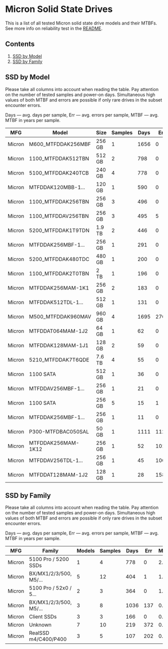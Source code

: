 Micron Solid State Drives
=========================

This is a list of all tested Micron solid state drive models and their MTBFs. See
more info on reliability test in the [README](https://github.com/bsdhw/SMART).

Contents
--------

1. [ SSD by Model  ](#ssd-by-model)
2. [ SSD by Family ](#ssd-by-family)

SSD by Model
------------

Please take all columns into account when reading the table. Pay attention on the
number of tested samples and power-on days. Simultaneous high values of both MTBF
and errors are possible if only rare drives in the subset encounter errors.

Days — avg. days per sample,
Err  — avg. errors per sample,
MTBF — avg. MTBF in years per sample.

| MFG       | Model              | Size   | Samples | Days  | Err   | MTBF   |
|-----------|--------------------|--------|---------|-------|-------|--------|
| Micron    | M600_MTFDDAK256MBF | 256 GB | 1       | 1656  | 0     | 4.54   |
| Micron    | 1100_MTFDDAK512TBN | 512 GB | 2       | 798   | 0     | 2.19   |
| Micron    | 5100_MTFDDAK240TCB | 240 GB | 4       | 778   | 0     | 2.13   |
| Micron    | MTFDDAK120MBB-1... | 120 GB | 1       | 590   | 0     | 1.62   |
| Micron    | 1100_MTFDDAK256TBN | 256 GB | 3       | 496   | 0     | 1.36   |
| Micron    | 1100_MTFDDAV256TBN | 256 GB | 3       | 495   | 5     | 1.23   |
| Micron    | 5200_MTFDDAK1T9TDN | 1.9 TB | 2       | 446   | 0     | 1.22   |
| Micron    | MTFDDAK256MBF-1... | 256 GB | 1       | 291   | 0     | 0.80   |
| Micron    | 5200_MTFDDAK480TDC | 480 GB | 1       | 200   | 0     | 0.55   |
| Micron    | 1100_MTFDDAK2T0TBN | 2 TB   | 1       | 196   | 0     | 0.54   |
| Micron    | MTFDDAK256MAM-1K1  | 256 GB | 2       | 183   | 0     | 0.50   |
| Micron    | MTFDDAK512TDL-1... | 512 GB | 1       | 131   | 0     | 0.36   |
| Micron    | M500_MTFDDAK960MAV | 960 GB | 4       | 1695  | 270   | 0.19   |
| Micron    | MTFDDAT064MAM-1J2  | 64 GB  | 1       | 62    | 0     | 0.17   |
| Micron    | MTFDDAK128MAM-1J1  | 128 GB | 2       | 59    | 0     | 0.16   |
| Micron    | 5210_MTFDDAK7T6QDE | 7.6 TB | 4       | 55    | 0     | 0.15   |
| Micron    | 1100 SATA          | 512 GB | 1       | 36    | 0     | 0.10   |
| Micron    | MTFDDAV256MBF-1... | 256 GB | 1       | 21    | 0     | 0.06   |
| Micron    | 1100 SATA          | 256 GB | 5       | 15    | 1     | 0.03   |
| Micron    | MTFDDAK256MBF-1... | 256 GB | 1       | 11    | 0     | 0.03   |
| Micron    | P300-MTFDBAC050SAL | 50 GB  | 1       | 1111  | 1122  | 0.00   |
| Micron    | MTFDDAK256MAM-1K12 | 256 GB | 1       | 52    | 1010  | 0.00   |
| Micron    | MTFDDAV256TDL-1... | 256 GB | 1       | 45    | 1008  | 0.00   |
| Micron    | MTFDDAT128MAM-1J2  | 128 GB | 1       | 28    | 1587  | 0.00   |

SSD by Family
-------------

Please take all columns into account when reading the table. Pay attention on the
number of tested samples and power-on days. Simultaneous high values of both MTBF
and errors are possible if only rare drives in the subset encounter errors.

Days — avg. days per sample,
Err  — avg. errors per sample,
MTBF — avg. MTBF in years per sample.

| MFG       | Family                 | Models | Samples | Days  | Err   | MTBF   |
|-----------|------------------------|--------|---------|-------|-------|--------|
| Micron    | 5100 Pro / 5200 SSDs   | 1      | 4       | 778   | 0     | 2.13   |
| Micron    | BX/MX1/2/3/500, M5/... | 5      | 12      | 404   | 1     | 1.10   |
| Micron    | 5100 Pro / 52x0 / 5... | 2      | 3       | 364   | 0     | 1.00   |
| Micron    | BX/MX1/2/3/500, M5/... | 3      | 8       | 1036  | 137   | 0.57   |
| Micron    | Client SSDs            | 3      | 3       | 166   | 0     | 0.46   |
| Micron    | Unknown                | 7      | 10      | 219   | 372   | 0.28   |
| Micron    | RealSSD m4/C400/P400   | 3      | 5       | 107   | 202   | 0.27   |
